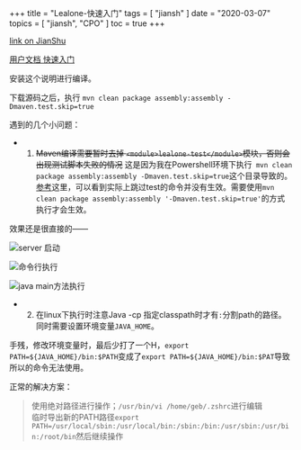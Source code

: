 +++
title = "Lealone-快速入门"
tags = [
    "jiansh"
]
date = "2020-03-07"
topics = [
    "jiansh",
    "CPO"
]
toc = true
+++



[link on JianShu](https://www.jianshu.com/p/54e816217e5f)

[用户文档 快速入门](https://github.com/lealone/Lealone-Docs/blob/master/%E5%BA%94%E7%94%A8%E6%96%87%E6%A1%A3/%E7%94%A8%E6%88%B7%E6%96%87%E6%A1%A3.md)

安装这个说明进行编译。

下载源码之后，执行 `mvn clean package assembly:assembly -Dmaven.test.skip=true` 


遇到的几个小问题：

- 1. ~~Maven编译需要暂时去掉 `<module>lealone-test</module>`模块，否则会出现测试脚本失败的情况~~
这是因为我在Powershell环境下执行` mvn clean package assembly:assembly -Dmaven.test.skip=true`这个目录导致的。[参考](https://stackoverflow.com/a/6351739/1087122)这里，可以看到实际上跳过test的命令并没有生效。需要使用`mvn clean package assembly:assembly '-Dmaven.test.skip=true'`的方式执行才会生效。

效果还是很直接的——

![server 启动](https://upload-images.jianshu.io/upload_images/3296949-969f1fe012b279e6.png?imageMogr2/auto-orient/strip%7CimageView2/2/w/1240)

![命令行执行](https://upload-images.jianshu.io/upload_images/3296949-47e28bebab8e205e.png?imageMogr2/auto-orient/strip%7CimageView2/2/w/1240)

![java main方法执行](https://upload-images.jianshu.io/upload_images/3296949-f4cc8a6aa7732925.png?imageMogr2/auto-orient/strip%7CimageView2/2/w/1240)

- 2. 在linux下执行时注意Java -cp 指定classpath时才有`:`分割path的路径。同时需要设置环境变量`JAVA_HOME`。

手残，修改环境变量时，最后少打了一个H，`export PATH=${JAVA_HOME}/bin:$PATH`变成了`export PATH=${JAVA_HOME}/bin:$PAT`导致所以的命令无法使用。

正常的解决方案：

> 使用绝对路径进行操作；`/usr/bin/vi /home/geb/.zshrc`进行编辑  
>临时导出新的PATH路径`export PATH=/usr/local/sbin:/usr/local/bin:/sbin:/bin:/usr/sbin:/usr/bin:/root/bin`然后继续操作

